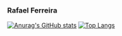 ### Rafael Ferreira

[![Anurag's GitHub stats](https://github-readme-stats.vercel.app/api?username=rafaeIferreira&theme=dark&title_color=1e688a)](https://github.com/rafaeIferreira/github-readme-stats) [![Top Langs](https://github-readme-stats.vercel.app/api/top-langs/?username=rafaeIferreira&theme=dark&title_color=1e688a)](https://github.com/rafaeIferreira/github-readme-stats)
